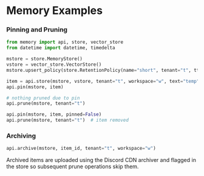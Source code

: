 # Memory Examples

### Pinning and Pruning

```python
from memory import api, store, vector_store
from datetime import datetime, timedelta

mstore = store.MemoryStore()
vstore = vector_store.VectorStore()
mstore.upsert_policy(store.RetentionPolicy(name="short", tenant="t", ttl_days=1))

item = api.store(mstore, vstore, tenant="t", workspace="w", text="temp", policy="short")
api.pin(mstore, item)

# nothing pruned due to pin
api.prune(mstore, tenant="t")

api.pin(mstore, item, pinned=False)
api.prune(mstore, tenant="t")  # item removed
```

### Archiving

```python
api.archive(mstore, item_id, tenant="t", workspace="w")
```

Archived items are uploaded using the Discord CDN archiver and flagged in the
store so subsequent prune operations skip them.
